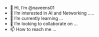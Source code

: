- 👋 Hi, I’m @naveens01
- 👀 I’m interested in AI and Networking .....
- 🌱 I’m currently learning ...
- 💞️ I’m looking to collaborate on ...
- 📫 How to reach me ...

<!---
naveens01/naveens01 is a ✨ special ✨ repository because its `README.md` (this file) appears on your GitHub profile.
You can click the Preview link to take a look at your changes.
--->
